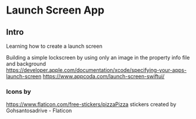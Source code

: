 #  Launch Screen App

## Intro
Learning how to create a launch screen

Building a simple lockscreen by using only an image in the property info file and background
https://developer.apple.com/documentation/xcode/specifying-your-apps-launch-screen
https://www.appcoda.com/launch-screen-swiftui/
### Icons by
 https://www.flaticon.com/free-stickers/pizzaPizza stickers created by Gohsantosadrive - Flaticon

